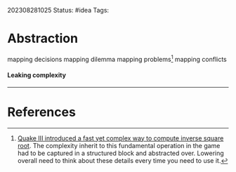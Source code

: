 202308281025
Status: #idea
Tags:

# Abstraction


mapping decisions
mapping dilemma
mapping problems[^4]
mapping conflicts 

#### Leaking complexity



---
# References

[^4]: [Quake III introduced a fast yet complex way to compute inverse square root](https://www.youtube.com/watch?v=p8u_k2LIZyo). The complexity inherit to this fundamental operation in the game had to be captured in a structured block and abstracted over. Lowering overall need to think about these details every time you need to use it. 


